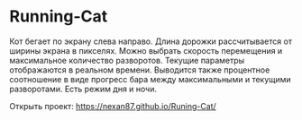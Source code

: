 # Running-Cat

Кот бегает по экрану слева направо.
Длина дорожки рассчитывается от ширины экрана в пикселях.
Можно выбрать скорость перемещения и максимальное количество разворотов.
Текущие параметры отображаются в реальном времени.
Выводится также процентное соотношение в виде прогресс бара между максимальными и текущими разворотами.
Есть режим дня и ночи.

Открыть проект:
https://nexan87.github.io/Runing-Cat/
